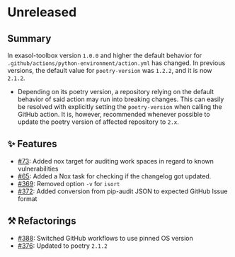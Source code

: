# Unreleased

## Summary

In exasol-toolbox version `1.0.0` and higher the default behavior for 
`.github/actions/python-environment/action.yml` has changed. In previous versions, 
the default value for `poetry-version` was `1.2.2`, and it is now `2.1.2`. 

* Depending on its poetry version, a repository relying on the default behavior of said 
action may run into breaking changes. This can easily be resolved with explicitly setting the
`poetry-version` when calling the GitHub action. It is, however, recommended whenever
possible to update the poetry version of affected repository to `2.x`.

## ✨ Features

* [#73](https://github.com/exasol/python-toolbox/issues/73): Added nox target for auditing work spaces in regard to known vulnerabilities
* [#65](https://github.com/exasol/python-toolbox/issues/65): Added a Nox task for checking if the changelog got updated.
* [#369](https://github.com/exasol/python-toolbox/issues/369): Removed option `-v` for `isort`
* [#372](https://github.com/exasol/python-toolbox/issues/372): Added conversion from pip-audit JSON to expected GitHub Issue format

## ⚒️ Refactorings
* [#388](https://github.com/exasol/python-toolbox/issues/388): Switched GitHub workflows to use pinned OS version
* [#376](https://github.com/exasol/python-toolbox/issues/376): Updated to poetry `2.1.2`